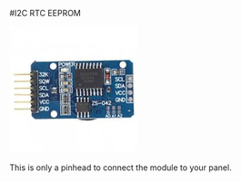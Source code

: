 #I2C RTC EEPROM 

![alt text](https://github.com/triton-dev/arduino/blob/master/Eagle_lbr/i2c-rtc-eeprom/i2crtceeprom.jpg "I2C RTC EEPROM")

This is only a pinhead to connect the module to your panel.
